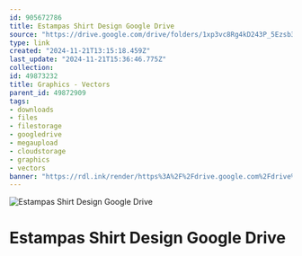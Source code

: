 ```yaml
---
id: 905672786
title: Estampas Shirt Design Google Drive
source: "https://drive.google.com/drive/folders/1xp3vc8Rg4kD243P_5Ezsb3dGhc0UNtbB?usp=sharing"
type: link
created: "2024-11-21T13:15:18.459Z"
last_update: "2024-11-21T15:36:46.775Z"
collection:
id: 49873232
title: Graphics - Vectors
parent_id: 49872909
tags:
- downloads
- files
- filestorage
- googledrive
- megaupload
- cloudstorage
- graphics
- vectors
banner: "https://rdl.ink/render/https%3A%2F%2Fdrive.google.com%2Fdrive%2Ffolders%2F1xp3vc8Rg4kD243P_5Ezsb3dGhc0UNtbB%3Fusp%3Dsharing"
---
```


![Estampas Shirt Design Google Drive](https://rdl.ink/render/https%3A%2F%2Fdrive.google.com%2Fdrive%2Ffolders%2F1xp3vc8Rg4kD243P_5Ezsb3dGhc0UNtbB%3Fusp%3Dsharing)

# Estampas Shirt Design Google Drive

